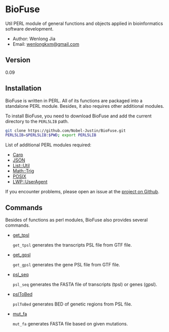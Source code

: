 # BioFuse

Util PERL module of general functions and objects applied in bioinformatics software development.

- Author: Wenlong Jia
- Email:  wenlongkxm@gmail.com

## Version
0.09

## Installation

BioFuse is written in PERL. All of its functions are packaged into a standalone PERL module. Besides, it also requires other additional modules.

To install BioFuse, you need to download BioFuse and add the current directory to the `PERL5LIB` path.
```bash
git clone https://github.com/Nobel-Justin/BioFuse.git
PERL5LIB=$PERL5LIB:$PWD; export PERL5LIB
```
List of additional PERL modules required:
- [Carp](https://metacpan.org/pod/Carp)
- [JSON](https://metacpan.org/pod/JSON)
- [List::Util](https://metacpan.org/pod/List::Util)
- [Math::Trig](https://metacpan.org/pod/Math::Trig)
- [POSIX](https://metacpan.org/pod/distribution/perl/ext/POSIX/lib/POSIX.pod)
- [LWP::UserAgent](https://metacpan.org/pod/LWP::UserAgent)

If you encounter problems, please open an issue at the [project on Github](https://github.com/Nobel-Justin/BioFuse/issues).

## Commands

Besides of functions as perl modules, BioFuse also provides several commands.

- [get_tpsl](./manual/get_tpsl.md)

  `get_tpsl` generates the transcripts PSL file from GTF file.

- [get_gpsl](./manual/get_gpsl.md)

  `get_gpsl` generates the gene PSL file from GTF file.

- [psl_seq](./manual/psl_seq.md)

  `psl_seq` generates the FASTA file of transcripts (tpsl) or genes (gpsl).

- [pslToBed](./manual/pslToBed.md)

  `pslToBed` generates BED of genetic regions from PSL file.

- [mut_fa](./manual/mut_fa.md)

  `mut_fa` generates FASTA file based on given mutations.
